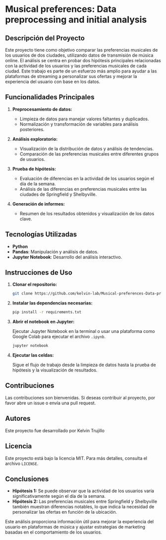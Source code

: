 # Musical preferences: Data preprocessing and initial analysis

## Descripción del Proyecto

Este proyecto tiene como objetivo comparar las preferencias musicales de los usuarios de dos ciudades, utilizando datos de transmisión de música online. El análisis se centra en probar dos hipótesis principales relacionadas con la actividad de los usuarios y las preferencias musicales de cada ciudad. Este trabajo es parte de un esfuerzo más amplio para ayudar a las plataformas de streaming a personalizar sus ofertas y mejorar la experiencia del usuario con base en los datos.

## Funcionalidades Principales

1. **Preprocesamiento de datos:**
   - Limpieza de datos para manejar valores faltantes y duplicados.
   - Normalización y transformación de variables para análisis posteriores.

2. **Análisis exploratorio:**
   - Visualización de la distribución de datos y análisis de tendencias.
   - Comparación de las preferencias musicales entre diferentes grupos de usuarios.

3. **Prueba de hipótesis:**
   - Evaluación de diferencias en la actividad de los usuarios según el día de la semana.
   - Análisis de las diferencias en preferencias musicales entre las ciudades de Springfield y Shelbyville.

4. **Generación de informes:**
   - Resumen de los resultados obtenidos y visualización de los datos clave.

## Tecnologías Utilizadas

- **Python**
- **Pandas**: Manipulación y análisis de datos.
- **Jupyter Notebook**: Desarrollo del análisis interactivo.

## Instrucciones de Uso

1. **Clonar el repositorio:**

   ```bash
   git clone https://github.com/kelvin-lab/Musical-preferences-Data-preprocessing-and-initial-analysis.git
   ```

2. **Instalar las dependencias necesarias:**

   ```bash
   pip install -r requirements.txt
   ```

3. **Abrir el notebook en Jupyter:**

   Ejecutar Jupyter Notebook en la terminal o usar una plataforma como Google Colab para ejecutar el archivo `.ipynb`.

   ```bash
   jupyter notebook
   ```

4. **Ejecutar las celdas:**

   Sigue el flujo de trabajo desde la limpieza de datos hasta la prueba de hipótesis y la visualización de resultados.


## Contribuciones

Las contribuciones son bienvenidas. Si deseas contribuir al proyecto, por favor abre un issue o envía una pull request.

## Autores

Este proyecto fue desarrollado por Kelvin Trujillo

## Licencia

Este proyecto está bajo la licencia MIT. Para más detalles, consulta el archivo `LICENSE`.



## Conclusiones

- **Hipótesis 1:** Se puede observar que la actividad de los usuarios varía significativamente según el día de la semana.
- **Hipótesis 2:** Las preferencias musicales entre Springfield y Shelbyville también muestran diferencias notables, lo que indica la necesidad de personalizar las ofertas en función de la ubicación.

Este análisis proporciona información útil para mejorar la experiencia del usuario en plataformas de música y ajustar estrategias de marketing basadas en el comportamiento de los usuarios.